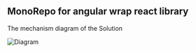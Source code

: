 ## MonoRepo for angular wrap react library


The mechanism diagram of the Solution

![Diagram](http://www.plantuml.com/plantuml/proxy?cache=no&src=https://raw.githubusercontent.com/azzgo/react-in-angular-ext-angular/mono-repo/diagram.txt)
